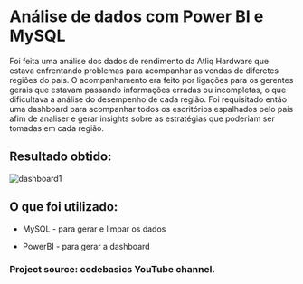 # Análise de dados com Power BI e MySQL
Foi feita uma análise dos dados de rendimento da Atliq Hardware que estava enfrentando problemas para acompanhar as vendas de diferetes regiões do país. O acompanhamento era feito por ligações para os gerentes gerais que estavam passando informações erradas ou incompletas, o que dificultava a análise do desempenho de cada região. Foi requisitado então uma dashboard para acompanhar todos os escritórios espalhados pelo país afim de analiser e gerar insights sobre as estratégias que poderiam ser tomadas em cada região.

## Resultado obtido:
![dashboard1](https://user-images.githubusercontent.com/53242511/165643148-56214afa-1137-4cdb-9226-94fcac109fd9.png)

## O que foi utilizado:

* MySQL - para gerar e limpar os dados

* PowerBI - para gerar a dashboard

### Project source: codebasics YouTube channel.
